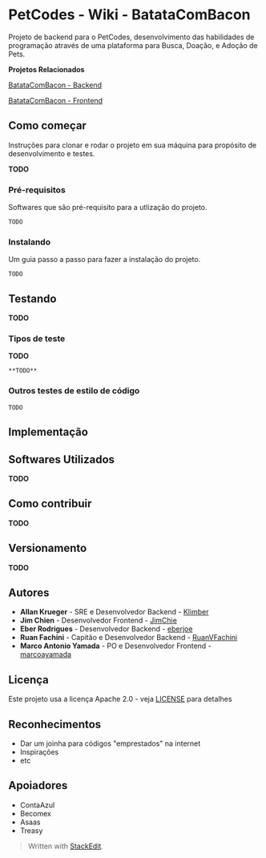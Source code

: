 # PetCodes - Wiki - BatataComBacon

Projeto de backend para o PetCodes, desenvolvimento das habilidades de programação através de uma plataforma para Busca, Doação, e Adoção de Pets.

**Projetos Relacionados**

[BatataComBacon - Backend](https://github.com/academiadev-jlle/backend-batatacombacon)

[BatataComBacon - Frontend](https://github.com/academiadev-jlle/frontend-batatacombacon)

## Como começar

Instruções para clonar e rodar o projeto em sua máquina para propósito de desenvolvimento e testes.

[//]: # ( These instructions will get you a copy of the project up and running on your local machine for development and testing purposes. See deployment for notes on how to deploy the project on a live system.)

**TODO**

### Pré-requisitos

Softwares que são pré-requisito para a utlização do projeto.

[//]: # (What things you need to install the software and how to install them)

```
TODO
```

### Instalando

Um guia passo a passo para fazer a instalação do projeto.

[//]: # (A step by step series of examples that tell you how to get a development env running)

```
TODO
```


[//]: # (End with an example of getting some data out of the system or using it for a little demo)

## Testando

**TODO**

[//]: # (Explain how to run the automated tests for this system)

### Tipos de teste

**TODO**

[//]: # (Explain what these tests test and why)

```
**TODO**
```

### Outros testes de estilo de código

[//]: # (Explain what these tests test and why)

```
TODO
```

## Implementação

[//]: # ( Add additional notes about how to deploy this on a live system)

## Softwares Utilizados

**TODO**

## Como contribuir

**TODO**

## Versionamento

**TODO**

## Autores

* **Allan Krueger** - SRE e Desenvolvedor Backend - [Klimber](https://github.com/klimber)
* **Jim Chien** - Desenvolvedor Frontend - [JimChie](https://github.com/JimChie)
* **Eber Rodrigues** - Desenvolvedor Backend - [eberjoe](https://github.com/eberjoe)
* **Ruan Fachini** - Capitão e Desenvolvedor Backend - [RuanVFachini](https://github.com/RuanVFachini)
* **Marco Antonio Yamada** - PO e Desenvolvedor Frontend - [marcoayamada](https://github.com/marcoayamada)

## Licença

Este projeto usa a licença Apache 2.0 - veja [LICENSE](LICENSE) para detalhes

## Reconhecimentos

* Dar um joinha para códigos "emprestados" na internet
* Inspirações
* etc

## Apoiadores

* ContaAzul
* Becomex
* Asaas
* Treasy


> Written with [StackEdit](https://stackedit.io/).
